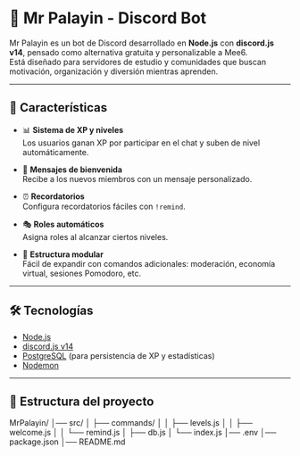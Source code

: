 # 🤖 Mr Palayin - Discord Bot

Mr Palayin es un bot de Discord desarrollado en **Node.js** con **discord.js v14**, pensado como alternativa gratuita y personalizable a Mee6.  
Está diseñado para servidores de estudio y comunidades que buscan motivación, organización y diversión mientras aprenden.

---

## 🚀 Características

- 📊 **Sistema de XP y niveles**  
  Los usuarios ganan XP por participar en el chat y suben de nivel automáticamente.

- 👋 **Mensajes de bienvenida**  
  Recibe a los nuevos miembros con un mensaje personalizado.

- ⏰ **Recordatorios**  
  Configura recordatorios fáciles con `!remind`.

- 🎭 **Roles automáticos**  
  Asigna roles al alcanzar ciertos niveles.

- 🔧 **Estructura modular**  
  Fácil de expandir con comandos adicionales: moderación, economía virtual, sesiones Pomodoro, etc.

---

## 🛠️ Tecnologías

- [Node.js](https://nodejs.org/)  
- [discord.js v14](https://discord.js.org/)  
- [PostgreSQL](https://www.postgresql.org/) (para persistencia de XP y estadísticas)  
- [Nodemon](https://nodemon.io/) 

---

## 📂 Estructura del proyecto
MrPalayin/
│── src/
│ ├── commands/
│ │ ├── levels.js
│ │ ├── welcome.js
│ │ └── remind.js
│ ├── db.js
│ └── index.js
│── .env
│── package.json
│── README.md
